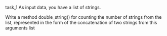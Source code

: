 task_1
As input data, you have a list of strings.

Write a method double_string() for counting the number of strings from the list, represented in the form of the concatenation of two strings from this arguments  list

